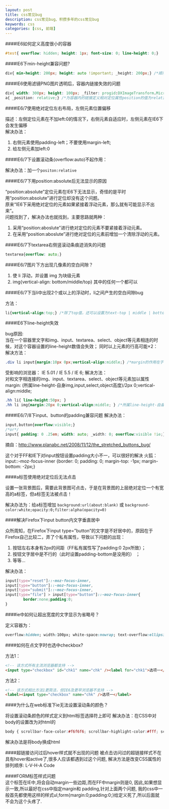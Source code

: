 ```yaml
---
layout: post
title: css常见bug
description: css常见bug、积攒多年的css常见bug
keywords: css
categories: [css, 前端]
---
```


####IE6如何定义高度很小的容器

```css
#test{ overflow: hidden; height: 1px; font-size: 0; line-height: 0;}
```
 
####IE6下min-height兼容问题?

```css
div{ min-height: 200px; height: auto !important; _height: 200px;} /*顺序不可变*/
```
<!-- more -->

####IE6使用滤镜PNG图片透明后，容器内链接失效的问题

```css
div{ width: 300px; height: 100px; _filter: progid:DXImageTransform.Microsoft.AlphaImageLoader(src='*.png');}
a{ _position: relative;} /*为容器内的链接定义相对定位属性position的值为relative*/
```
  
####IE6/7使用绝对定位左右布局，左侧元素位置偏移

描述：左侧定位元素在不加left:0的情况下，右侧元素自适应时，左侧元素在IE6下会发生偏移 <br>
解决办法： <br>


1. 右侧元素使用padding-left；不要使用margin-left;
2. 给左侧元素加left:0


####IE6/7下设置滚动条(overflow:auto)不起作用：

解决办法：加一个`positon:relative`


####IE6/7下用position:absolute后无法显示的原因

“position:absolute”定位元素在IE6下无法显示，奇怪的是平时用“position:absolute”进行定位却没有这个问题。 <br>
原来“IE6下采用绝对定位的元素如果紧接着浮动元素，那么就有可能显示不出来”。 <br>
问题找到了，解决办法也就找到，主要思路就两种： <br>

1. 采用“position:aboslute”进行绝对定位的元素不要紧接着浮动元素。
2. 在采用“position:aboslute”进行绝对定位的元素前增加一个清除浮动的元素。

 
####IE6/7下textarea右侧竖滚动条痕迹消失的问题

```css
textarea{overflow: auto;}
```

####IE6/7图片下方出现几像素的空白间隙？

1. 使 li 浮动，并设置 img 为块级元素
2. img{vertical-align: bottom/middle/top} 其中的任何一个都可以


####IE6/7下当li中出现2个或以上的浮动时，li之间产生的空白间隙bug

方法：

```css
li{vertical-align:top;} /*除了top值，还可以设置为text-top | middle | bottom | text-bottom，甚至特定的<length>和<percentage>值都可以*/
```

####IE6下line-height失效

bug原因: <br>
当在一个容器里文字和img、input、textarea、select、object等元素相连的时候，对这个容器设置的line-height数值会失效； 同时以上元素的行高可能×2： <br>
解决方法： <br>

```css
.div li input{margin:10px 0px;vertical-align:middle;} /*margin的作用在于调整他和容器上下的间距*/
```
 
受影响的浏览器： IE 5.01 / IE 5.5 / IE 6;
解决方法： <br>
对和文字相连接的img、input、textarea、select、object等元素加以属性 <br>
margin: (所属line-height-自身img,input,select,object高度)/2px 0;vertical-align:middle; <br>

```css
.hh li{ line-height:50px; }
.hh li img{margin:20px 0;vertical-align:middle; } /*所属line-height-自身img,input,select,object高度)/2px */
```
 
####IE6/7/8下input、button的padding兼容问题
解决办法：

```css
input,button{overflow:visible;}
/*or*/
input{ padding: 0 .25em; width: auto; _width: 0; overflow:visible !ie;}
```

摘自：<a href="http://www.planabc.net/2008/11/12/the_stretched_buttons_bug/ " target="_blank" title="">http://www.planabc.net/2008/11/12/the_stretched_buttons_bug/ </a> 

这个对于FF和IE下对input按钮设置padding大小不一，可以很好的解决
火狐：input::-moz-focus-inner {border: 0; padding: 0; margin-top: -1px; margin-bottom: -2px;}


####a标签使用绝对定位后无法点击

设置一张背景图后，需要此背景图可点击，于是在背景图的上层绝对定位一个有宽高的a标签，但a标签无法被点击！

解决办法为：给a标签增加 `background:url(about:blank)` 或 `background-color:white;opacity:0;filter:alpha(opacity=0)`


####解决Firefox下input button内文字垂直居中

众所周知，在Firefox下input type=”button”的文字是不好居中的，原因在于Firefox自己比较二，弄了个私有属性，导致以下问题的出现：

1. 按钮左右本身有2px的间距（FF私有属性写了padding:0 2px所致）；
2. 按钮文字居中是不行的（此时设置padding-bottom是没用的） ；
3. 等等…

解决办法：

```css
input[type="reset"]::-moz-focus-inner,
input[type="button"]::-moz-focus-inner,
input[type="submit"]::-moz-focus-inner,
input[type="file"] > input[type="button"]::-moz-focus-inner{
        border:none;padding:0;
}
```

####ie中如何让超出宽度的文字显示为省略号？

定义容器为：

```css
overflow:hidden; width:100px; white-space:nowrap; text-overflow:ellipsis;
```

 
####如何在点文字时也选中checkbox?

方法1：

```html
<!-- 该方式所有主流浏览器都支持 -->
<input type="checkbox" id="chk1" name="chk" /><label for="chk1">选项一</label>
```

方法2：

```html
<!-- 该方式相比方法1更简洁，但IE6及更早浏览器不支持 -->
<label><input type="checkbox" name="chk" />选项一</label>
```
 
####为什么在web标准下ie无法设置滚动条的颜色？

将设置滚动条颜色的样式定义到html标签选择符上即可
解决办法：在CSS中对body的设置改为对html的

```css
body { scrollbar-face-color:#f6f6f6; scrollbar-highlight-color:#fff; scrollbar-shadow-color:#eeeeee; scrollbar-3dlight-color:#eeeeee; scrollbar-arrow-color:#000; scrollbar-track-color:#fff; scrollbar-darkshadow-color:#fff;}
```

解决办法是将body换成html


####超链接访问过后hover样式就不出现的问题
被点击访问过的超链接样式不在具有hover和active了,很多人应该都遇到过这个问题,
解决方法是改变CSS属性的排列顺序: L-V-H-A Code

 
####FORM标签样式问题  
这个标签在IE中,将会自动margin一些边距,而在FF中margin则是0,
因此,如果想显示一致,所以最好在css中指定margin和 padding,针对上面两个问题,
我的css中一般首先都使用这样的样式ul,form{margin:0;padding:0;}给定义死了,所以后面就不会为这个头疼了. 
